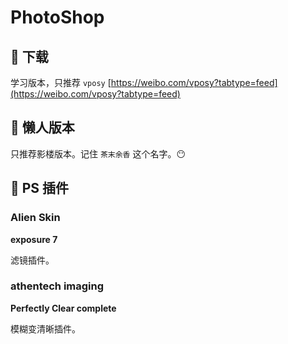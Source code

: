 # PhotoShop

## 📌 下载

学习版本，只推荐 `vposy` [https://weibo.com/vposy?tabtype=feed](https://weibo.com/vposy?tabtype=feed)

## 📌 懒人版本

只推荐影楼版本。记住 `茶末余香` 这个名字。😶



## 📌 PS 插件

### Alien Skin

**exposure 7**

滤镜插件。

### athentech imaging

**Perfectly Clear complete**

模糊变清晰插件。
